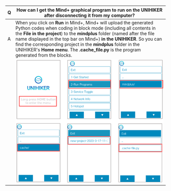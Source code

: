 | **Q** | **How can I get the Mind+ graphical program to run on the UNIHIKER after disconnecting it from my computer?** |
| --- | --- |
| A | When you click on **Run** in Mind+, Mind+ will upload the generated Python codes when coding in block mode (including all contents in the **File in the project**) to the **mindplus** folder (named after the file name displayed in the top bar on Mind+) **in the UNIHIKER**. So you can find the corresponding project in the **mindplus** folder in the UNIHIKER's **Home menu**. The **.cache_file.py** is the program generated from the blocks. |
| | ![](img/How_can_I_get_the_Mind_graphical_program_to_run_on_the_UNIHIKER_after_disconnecting_it_from_my_computer/1721642052012-7e7826bb-ee74-4184-9720-239389c65c49.png) |


